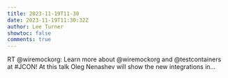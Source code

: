 ```yaml
---
title: 2023-11-19T11-30
date: 2023-11-19T11:30:32Z
author: Lee Turner
showtoc: false
comments: true
---
```


RT @wiremockorg: Learn more about @wiremockorg  and @testcontainers at #JCON! At this talk Oleg Nenashev will show the new integrations in…

